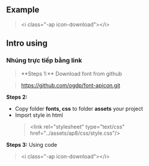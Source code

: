 ## Example

> &lt;i class="-ap icon-download"&gt;&lt;/i&gt;

## Intro using

### Nhúng trực tiếp bằng link

> <link rel="stylesheet"type="text/css" href="https://ogdp.github.io/font-apicon/css/style.css"/>
> <!-- Thêm trước mỗi class "-ap + clsss"-->
> **Steps 1:**
> Download font from github

> https://github.com/ogdp/font-apicon.git

**Steps 2:**

- Copy folder **fonts, css** to folder **assets** your project
- Import style in html
  > &lt;link rel="stylesheet" type="text/css" href="../assets/ap8/css/style.css"/&gt;

**Steps 3:**
Using code

> &lt;i class="-ap icon-download"&gt;&lt;/i&gt;
